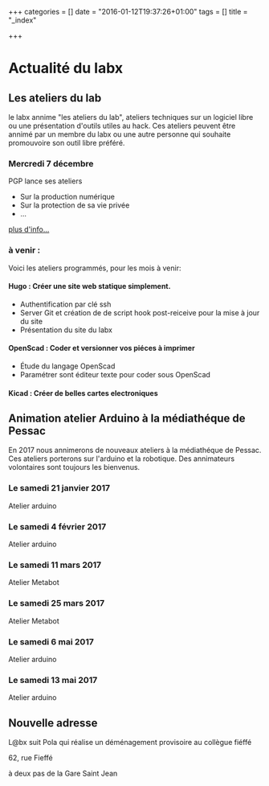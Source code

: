 +++
categories = [] 
date = "2016-01-12T19:37:26+01:00"
tags = [] 
title = "_index"

+++

# Actualité du labx

## Les ateliers du lab
le labx annime "les ateliers du lab", ateliers techniques sur un logiciel libre ou une présentation d'outils utiles au hack.
Ces ateliers peuvent être annimé par un membre du labx ou une autre personne qui souhaite promouvoire son outil libre préféré.

### Mercredi 7 décembre
PGP lance ses ateliers 

 * Sur la production numérique
 * Sur la protection de sa vie privée
 * ...

[plus d'info...](./post/atelier_pgp)

### à venir :
Voici les ateliers programmés, pour les mois à venir:

####  Hugo : Créer une site web statique simplement.
* Authentification par clé ssh
* Server Git et création de de script hook post-reiceive pour la mise à jour du site
* Présentation du site du labx

#### OpenScad : Coder et versionner vos piéces à imprimer
* Étude du langage OpenScad
* Paramétrer sont éditeur texte pour coder sous OpenScad

####  Kicad : Créer de belles cartes electroniques 



## Animation atelier Arduino à la médiathéque de Pessac
En 2017 nous annimerons de nouveaux ateliers à la médiathéque de Pessac.
Ces ateliers porterons sur l'arduino et la robotique.
Des annimateurs volontaires sont toujours les bienvenus.

### Le samedi 21 janvier 2017
Atelier arduino 

### Le samedi 4 février 2017
Atelier arduino 

### Le samedi 11 mars 2017
Atelier Metabot

### Le samedi 25 mars 2017
Atelier Metabot 

### Le samedi 6 mai 2017
Atelier arduino 

### Le samedi 13 mai 2017
Atelier arduino 



## Nouvelle adresse
L@bx suit Pola qui réalise un déménagement provisoire au collègue fiéffé 

62, rue Fieffé 

à deux pas de la Gare Saint Jean

[1]:http://www.unbee.fr

